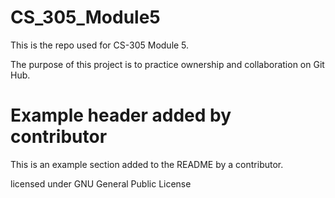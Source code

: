 # CS_305_Module5
This is the repo used for CS-305 Module 5.

The purpose of this project is to practice ownership and collaboration on Git Hub.

# Example header added by contributor
This is an example section added to the README by a contributor.

licensed under GNU General Public License
